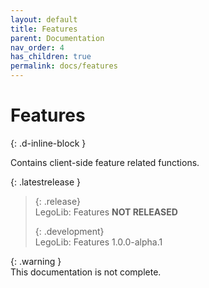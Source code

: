 ```yaml
---
layout: default
title: Features
parent: Documentation
nav_order: 4
has_children: true
permalink: docs/features
---
```

# Features  
{: .d-inline-block }  

Contains client-side feature related functions.  

{: .latestrelease }  
>  
> {: .release}  
> LegoLib: Features **NOT RELEASED**
>  
> {: .development}  
> LegoLib: Features 1.0.0-alpha.1  

{: .warning }  
This documentation is not complete.  